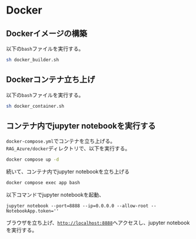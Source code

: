 # Docker
## Dockerイメージの構築
以下の`bash`ファイルを実行する。
```bash
sh docker_builder.sh
```
## Dockerコンテナ立ち上げ
以下の`bash`ファイルを実行する。
```bash
sh docker_container.sh
```
## コンテナ内でjupyter notebookを実行する
`docker-compose.yml`でコンテナを立ち上げる。  
`RAG_Azure/docker`ディレクトリで、以下を実行する。  
```bash
docker compose up -d
```
続いて、コンテナ内でjupyter notebookを立ち上げる  
```bash
docker compose exec app bash
```
以下コマンドでjupyter notebookを起動、  
```
jupyter notebook --port=8888 --ip=0.0.0.0 --allow-root --NotebookApp.token=''
```
ブラウザを立ち上げ、[`http://localhost:8888`](http://localhost:8888)へアクセスし、jupyter notebookを実行する。  
